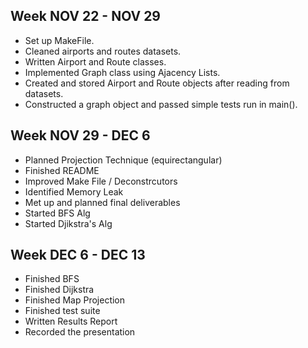 
## Week NOV 22 - NOV 29 
* Set up MakeFile. 
* Cleaned airports and routes datasets.
* Written Airport and Route classes. 
* Implemented Graph class using Ajacency Lists.
* Created and stored Airport and Route objects after reading from datasets. 
* Constructed a graph object and passed simple tests run in main().

## Week NOV 29 - DEC 6 
* Planned Projection Technique (equirectangular)
* Finished README
* Improved Make File / Deconstrcutors
* Identified Memory Leak 
* Met up and planned final deliverables
* Started BFS Alg
* Started Djikstra's Alg
## Week DEC 6 - DEC 13
* Finished BFS
* Finished Dijkstra
* Finished Map Projection
* Finished test suite
* Written Results Report 
* Recorded the presentation
